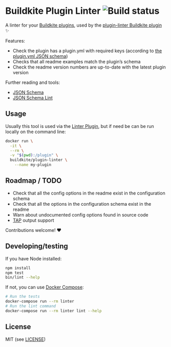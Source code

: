 # Buildkite Plugin Linter ![Build status](https://badge.buildkite.com/059f4510165dc84f2a2036a70136401d4b027828ba112a7944.svg?branch=master)

A linter for your [Buildkite plugins](https://buildkite.com/docs/agent/v3/plugins), used by the [plugin-linter Buildkite plugin](https://github.com/buildkite-plugins/plugin-linter-buildkite-plugin) ✨

Features:

* Check the plugin has a plugin.yml with required keys (according to [the plugin.yml JSON schema](lib/plugin-yaml-schema.yml))
* Checks that all readme examples match the plugin’s schema
* Check the readme version numbers are up-to-date with the latest plugin version

Further reading and tools:

* [JSON Schema](http://json-schema.org)
* [JSON Schema Lint](https://jsonschemalint.com/)

## Usage

Usually this tool is used via the [Linter Plugin](https://github.com/buildkite-plugins/plugin-linter-buildkite-plugin), but if need be can be run locally on the command line:

```bash
docker run \
  -it \
  --rm \
  -v "$(pwd):/plugin" \
  buildkite/plugin-linter \
    --name my-plugin
```

## Roadmap / TODO

* Check that all the config options in the readme exist in the configuration schema
* Check that all the options in the configuration schema exist in the readme
* Warn about undocumented config options found in source code
* [TAP](https://testanything.org) output support

Contributions welcome! ❤️

## Developing/testing

If you have Node installed:

```bash
npm install
npm test
bin/lint --help
```

If not, you can use [Docker Compose](https://docs.docker.com/compose/):

```bash
# Run the tests
docker-compose run --rm linter
# Run the lint command
docker-compose run --rm linter lint --help
```

## License

MIT (see [LICENSE](LICENSE))